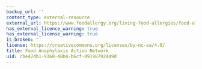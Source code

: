 ```yaml
---
backup_url: ''
content_type: external-resource
external_url: https://www.foodallergy.org/living-food-allergies/food-allergy-essentials/food-allergy-anaphylaxis-emergency-care-plan
has_external_licence_warning: true
has_external_license_warning: true
is_broken: ''
license: https://creativecommons.org/licenses/by-nc-sa/4.0/
title: Food Anaphylaxis Action Network
uid: cbe47db1-9360-48b4-b6cf-09198792449d
---
```


